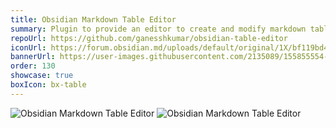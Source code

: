 ```yaml
---
title: Obsidian Markdown Table Editor
summary: Plugin to provide an editor to create and modify markdown tables.
repoUrl: https://github.com/ganesshkumar/obsidian-table-editor
iconUrl: https://forum.obsidian.md/uploads/default/original/1X/bf119bd48f748f4fd2d65f2d1bb05d3c806883b5.png
bannerUrl: https://user-images.githubusercontent.com/2135089/155855554-28f69b38-1f1c-4287-b2da-ba0b75ecc1e1.png 
order: 130
showcase: true
boxIcon: bx-table
---
```


<!-- An Obsidian plugin to paste data from Microsoft Excel, Google Sheets, Apple Numbers and LibreOffice Calc as Markdown tables in Obsidian editor. -->

![Obsidian Markdown Table Editor](https://img.shields.io/github/stars/ganesshkumar/obsidian-table-editor?style=social)
![Obsidian Markdown Table Editor](https://img.shields.io/github/downloads/ganesshkumar/obsidian-table-editor/total)
